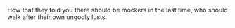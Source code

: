How that they told you there should be mockers in the last time, who should walk after their own ungodly lusts.
